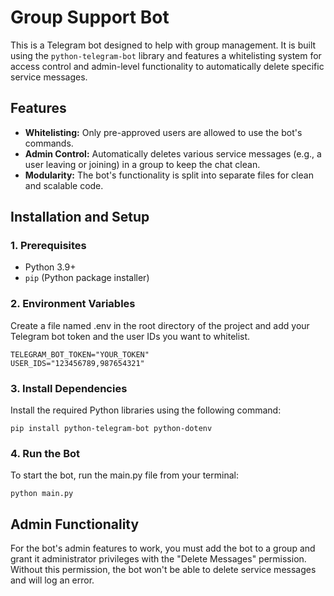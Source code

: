 # Group Support Bot
This is a Telegram bot designed to help with group management. It is built using the `python-telegram-bot` library and features a whitelisting system for access control and admin-level functionality to automatically delete specific service messages.

## Features
* **Whitelisting:** Only pre-approved users are allowed to use the bot's commands.
* **Admin Control:** Automatically deletes various service messages (e.g., a user leaving or joining) in a group to keep the chat clean.
* **Modularity:** The bot's functionality is split into separate files for clean and scalable code.

## Installation and Setup

### 1. Prerequisites
* Python 3.9+
* ```pip``` (Python package installer)

### 2. Environment Variables
Create a file named .env in the root directory of the project and add your Telegram bot token and the user IDs you want to whitelist.
``` 
TELEGRAM_BOT_TOKEN="YOUR_TOKEN"
USER_IDS="123456789,987654321" 
```

### 3. Install Dependencies
Install the required Python libraries using the following command:
```
pip install python-telegram-bot python-dotenv
```

### 4. Run the Bot
To start the bot, run the main.py file from your terminal:
```
python main.py
```

## Admin Functionality
For the bot's admin features to work, you must add the bot to a group and grant it administrator privileges with the "Delete Messages" permission. Without this permission, the bot won't be able to delete service messages and will log an error.